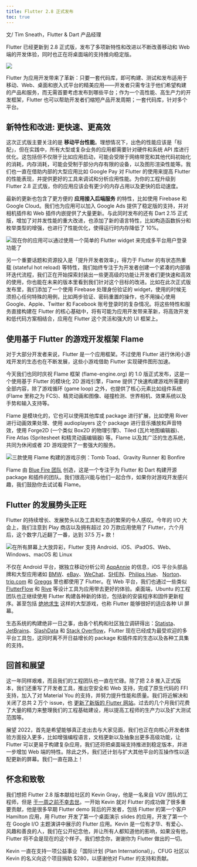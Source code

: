 ```yaml
---
title: Flutter 2.8 正式发布
toc: true
---
```


文/ Tim Sneath，Flutter & Dart 产品经理

Flutter 已经更新到 2.8 正式版，发布了多项新特性和改进以不断改善移动和 Web 端的开发体验，同时也正在将桌面端的支持推向稳定版。

![](https://files.flutter-io.cn/posts/flutter-cn/2021/announcing-flutter-2-8/flutter-2-8-hero.png)

Flutter 为应用开发带来了革新：只要一套代码库，即可构建、测试和发布适用于移动、Web、桌面和嵌入式平台的精美应用——开发者只需专注于他们希望构建的产品和服务，而无需首要考虑发布到哪些平台；作为一个高性能、高生产力的开发框架，Flutter 也可以帮助开发者们缩短产品开发周期；一套代码库，针对多个平台。

## 新特性和改进: 更快速、更高效

这次正式版主要关注的是 **移动平台性能**。理想情况下，出色的性能应该是「标配」，但在实践中，所有大型或复杂业务的应用都需要针对硬件和系统 API 库进行优化。这包括但不仅限于比如应用启动，可能会受限于网络带宽和其他代码初始化的消耗，内存消耗，可能会受制于部分内存有限的设备，以及图形渲染性能等。我们也一直在借助内部的大型应用比如 Google Pay 对 Flutter 的使用来提高 Flutter 的性能表现，并提供更好的工具来调试和分析应用性能。为你的工程升级到 Flutter 2.8 正式版，你的应用应该会有更少的内存占用以及更快的启动速度。

最新的更新也包含了更方便的 **应用接入后端服务** 的特性，比如使用 Firebase 和 Google Cloud。我们也为应用可以加入 Google Ads 提供了稳定版的支持，并对相机插件和 Web 插件内嵌提供了大量更新。与此同时发布的还有 Dart 2.15 正式版，增加了对并发性能的重大改进，也添加了新的语言特性，比如构造函数拆分和枚举类型的增强，也进行了性能优化，使得运行时内存降低了 10%。

![现在你的应用可以通过使用一个简单的 Flutter widget 来完成多平台用户登录功能了](https://files.flutter-io.cn/posts/flutter-cn/2021/announcing-flutter-2-8/sign-in-widget.png)

另一个重要话题和资源投入是「提升开发者效率」，得力于 Flutter 的有状态热重载 (stateful hot reload) 等特性，我们始终专注于为开发者创建一个紧凑的内部循环迭代流程，我们正在开始探索封装出一些更高级的功能让开发者们更快速和高效的使用，你也能在未来的版本里看到我们针对这个目标的改进。比如在此次正式版发布里，我们添加了一个使用 Firebase 处理身份验证的 widget，使用的时候无须担心任何特殊的用例，比如两步验证、密码重置的操作，也不用操心使用 Google、Apple、Twitter 和 Facebook 账号登录时的复杂情况。将这些特性和服务直接构建在 Flutter 的核心基础中，将有可能为应用开发带来革新，将高效开发和低代码方案相结合，应用在 Flutter 这个灵活和强大的 UI 框架上。

## 使用基于 Flutter 的游戏开发框架 Flame

对于大部分开发者来说，Flutter 是一个应用框架。不过使用 Flutter 进行休闲小游戏开发的生态也在不断发展，这些小游戏借助 Flutter 实现硬件图形加速。

今天我们也同时庆祝 Flame 框架 (flame-engine.org) 的 1.0 版正式发布，这是一个使用基于 Flutter 的模块化 2D 游戏引擎，Flame 提供了快速构建游戏所需要的全部内容，除了游戏循环 (game loop) 之外，也提供了核心元素比如组件系统 (Flame 里称之为 FCS)、精灵动画和图像、碰撞检测、世界相机、效果系统以及手势和输入支持等。

Flame 是模块化的，它也可以使用其他库或 package 进行扩展，比如使用 River 进行动画效果处理、使用 audioplayers 这个 package 进行音乐播放和声音特效，使用 Forge2D (一个类似 Box2D 的物理引擎)、Tiled (瓦片地图编辑器)、Fire Atlas (Spritesheet 和精灵动画编辑器) 等。Flame 以及其广泛的生态系统，共同为休闲或者 2D 游戏提供了一套强大的服务。


![三款使用 Flame 构建的游戏示例：Tomb Toad、Gravity Runner 和 Bonfire](https://files.flutter-io.cn/posts/flutter-cn/2021/announcing-flutter-2-8/flame-game-demo.png)

Flame 由 [Blue Fire 团队](https://dev.to/blue-fire/fireslime-is-now-blue-fire-405g "Blue Fire 团队") 创造，这是一个专注于为 Flutter 和 Dart 构建开源 package 和插件的团队。我们很高兴能与他们一起合作，如果你对游戏开发感兴趣，我们鼓励你去试试看 Flame。

## Flutter 的发展势头正旺

Flutter 的持续增长、发展势头以及工具和生态的繁荣的令人感叹。今年的 I/O 大会上，我们注意到 Play 商店以及拥有超过 20 万款应用使用了 Flutter，六个月后，这个数字几近翻了一番，达到 37.5 万+ 款！

![在所有屏幕上大放异彩，Flutter 支持 Android、iOS、iPadOS、Web、Windows、macOS 和 Linux](https://files.flutter-io.cn/posts/flutter-cn/2021/announcing-flutter-2-8/flutter-platform.png)


不仅在 Android 平台，据独立移动分析公司 [AppAnnie](https://www.appannie.com/cn/ "AppAnnie") 的信息，iOS 平台头部品牌和大型应用诸如 [BMW](https://itunes.apple.com/app/id1519457734 "BMW")、[eBay](https://itunes.apple.com/app/id1456156090 "eBay")、[WeChat](https://apps.apple.com/us/app/wechat/id414478124 "WeChat")、[SHEIN](https://apps.apple.com/us/app/shein-online-fashion/id878577184 "SHEIN")、[Philips Hue](https://apps.apple.com/app/id1055281310 "Philips Hue")、 [Norton](https://apps.apple.com/app/id1278474169 "Norton")、[trip.com](https://apps.apple.com/app/id681752345 "trip.com") 和 [Greggs](https://apps.apple.com/gb/app/greggs/id1098233626 "Greggs") 里也都使用了 Flutter。在 Web 平台，我们也通过一些类似 [FlutterFlow](https://flutterflow.io/ "FlutterFlow") 和 [Rive](https://rive.app/ "Rive") 等设计工具为应用带去更好的体验。桌面端，Ubuntu 的工程团队也正继续使用 Flutter 构建各种新的体验，包括新的安装程序和固件更新程序。甚至包括 [绝地求生](https://apps.apple.com/us/app/pubg-mobile-arcane/id1330123889 "绝地求生") 这样的大型游戏，也称 Flutter 能够很好的适应各种 UI 屏幕。

生态系统的构建绝非一日之事，由各个机构和社区独立调研得出：[Statista](https://www.statista.com/statistics/869224/worldwide-software-developer-working-hours/ "Statista")、[JetBrains](https://www.jetbrains.com/lp/devecosystem-2021/miscellaneous/#Technology_which-cross-platform-mobile-frameworks-do-you-use-two-years "JetBrains")、[SlashData](https://www.slashdata.co/reports/?category=mobile-desktop "SlashData") 和 [Stack Overflow](https://insights.stackoverflow.com/trends?tags=flutter%2Creact-native%2Ccordova%2Cxamarin "Stack Overflow")，Flutter 现在已经成为最受欢迎的多平台工具包，这同时离不开日益增长的 package 和插件库的生态以及各种工具集的支持。

## 回首和展望

这一年同样艰难，而且我们的工程团队也一直在忙碌。除了把 2.8 推入正式版本，我们还重写了开发者工具，推出空安全和 Web 支持，完成了原生代码的 FFI 支持，加入了对 Material You 的支持，并努力提升性能和质量。我们将近解决和关闭了总共 2 万个 issue，也 [更新了新版的 Flutter 网站](https://mp.weixin.qq.com/s/JOm2-TBh4m3nJZKWbfjoug)。过去的几个月我们花费了大量的精力来整理我们的工程基础建设，用以提高工程师的生产力以及扩大测试范围等。

展望 2022，首先是希望能够真正走出去与大家见面，我们也正在向核心开发者体验方面投入更多，比如增强编程语言，文档更新以及抽象出更多高级功能，让 Flutter 可以更易于构建复杂应用，我们还将把桌面端支持推进到稳定版本，并进一步增加 Web 端的特性。除此之外，我们还计划与扩大其他平台的互操作性以适配更新的屏幕。我们一直在路上！

## 怀念和致敬

我们想把 Flutter 2.8 版本献给社区的 Kevin Gray，他是一名来自 VGV 团队的工程师，但是 [于一周之前不幸去世](https://verygood.ventures/blog/remembering-our-friend-and-teammate-kevin-gray "于一周之前不幸去世")。一开始 Kevin 就对 Flutter 的成功做了很多重要贡献，他是很多早期 Flutter demo 背后的开发者，包括 Flutter 的第一个客户 Hamilton 应用，用 Flutter 开发了第一个桌面演示 slides 的应用，开发了第一个在 Google I/O 主题演讲中展示的 Flutter 应用。Kevin 是一位有才华、有爱心、风趣和善良的人，我们在公开纪念他，并让所有人都知道他的影响，如果没有他，Flutter 将不会是现在的这个样子。我们想念你，谢谢你为 Flutter 做出的一切。

Kevin 一直在支持一项公益事业「国际计划 (Plan International)」，CFUG 社区以 Kevin 的名义向这个项目捐助 $280，以感谢他对 Flutter 的支持和贡献。





























